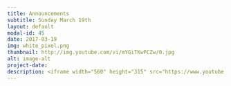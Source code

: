 ```yaml
---
title: Announcements
subtitle: Sunday March 19th
layout: default
modal-id: 45
date: 2017-03-19
img: white_pixel.png
thumbnail: http://img.youtube.com/vi/mYGiTKwPCZw/0.jpg
alt: image-alt
project-date:
description: <iframe width="560" height="315" src="https://www.youtube.com/embed/mYGiTKwPCZw" frameborder="0" allowfullscreen></iframe>
---
```

